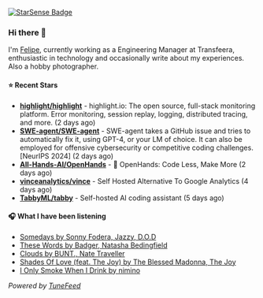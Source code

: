 <a href="https://starsense.app/developer-types" target="_blank"><img src="https://starsense.app/api/badge/?user=valtlfelipe" alt="StarSense Badge"></a>

### Hi there 👋

I'm [Felipe](https://felipevm.com), currently working as a Engineering Manager at Transfeera, enthusiastic in technology and occasionally write about my experiences. Also a hobby photographer.

#### ⭐ Recent Stars
- **[highlight/highlight](https://github.com/highlight/highlight)** - highlight.io: The open source, full-stack monitoring platform. Error monitoring, session replay, logging, distributed tracing, and more. (2 days ago)
- **[SWE-agent/SWE-agent](https://github.com/SWE-agent/SWE-agent)** - SWE-agent takes a GitHub issue and tries to automatically fix it, using GPT-4, or your LM of choice. It can also be employed for offensive cybersecurity or competitive coding challenges. [NeurIPS 2024]  (2 days ago)
- **[All-Hands-AI/OpenHands](https://github.com/All-Hands-AI/OpenHands)** - 🙌 OpenHands: Code Less, Make More (2 days ago)
- **[vinceanalytics/vince](https://github.com/vinceanalytics/vince)** - Self Hosted Alternative To Google Analytics (4 days ago)
- **[TabbyML/tabby](https://github.com/TabbyML/tabby)** - Self-hosted AI coding assistant (5 days ago)

#### 🎧 What I have been listening
- [Somedays by Sonny Fodera, Jazzy, D.O.D](https://open.spotify.com/track/3wo3d0I5H8KjkwGvnz8WbB)
- [These Words by Badger, Natasha Bedingfield](https://open.spotify.com/track/7leW1Dmvs9A4oDh9i5Qwpz)
- [Clouds by BUNT., Nate Traveller](https://open.spotify.com/track/2lWc1iJlz2NVcStV5fbtPG)
- [Shades Of Love (feat. The Joy) by The Blessed Madonna, The Joy](https://open.spotify.com/track/28pQcTJag5xFasUq2fw9PK)
- [I Only Smoke When I Drink by nimino](https://open.spotify.com/track/39glDGcpBhLVMSsQhvtqHR)

_Powered by [TuneFeed](https://tunefeed.app?ref=github.com)_


